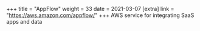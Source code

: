 +++
title = "AppFlow"
weight = 33
date = 2021-03-07
[extra]
link = "https://aws.amazon.com/appflow/"
+++
AWS service for integrating SaaS apps and data

